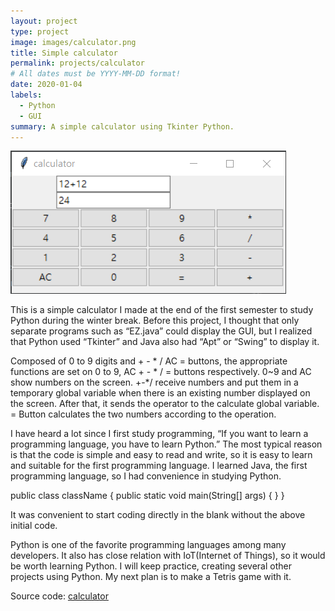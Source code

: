 ```yaml
---
layout: project
type: project
image: images/calculator.png
title: Simple calculator
permalink: projects/calculator
# All dates must be YYYY-MM-DD format!
date: 2020-01-04
labels:
  - Python
  - GUI
summary: A simple calculator using Tkinter Python.
---
```


<div class="ui small rounded images">
  <img class="ui image" src="../images/calculator_pic.png">
</div>

This is a simple calculator I made at the end of the first semester to study Python during the winter break. Before this project, I thought that only separate programs such as “EZ.java” could display the GUI, but I realized that Python used “Tkinter” and Java also had “Apt” or “Swing” to display it.

Composed of 0 to 9 digits and + - * / AC = buttons, the appropriate functions are set on 0 to 9, AC  + - * /  = buttons respectively. 0~9 and AC show numbers on the screen. +-*/ receive numbers and put them in a temporary global variable when there is an existing number displayed on the screen. After that, it sends the operator to the calculate global variable. = Button calculates the two numbers according to the operation.

I have heard a lot since I first study programming, “If you want to learn a programming language, you have to learn Python.” The most typical reason is that the code is simple and easy to read and write, so it is easy to learn and suitable for the first programming language. I learned Java, the first programming language, so I had convenience in studying Python.

public class className {
 public static void main(String[] args) {
 } 
}

It was convenient to start coding directly in the blank without the above initial code. 

Python is one of the favorite programming languages among many developers. It also has close relation with IoT(Internet of Things), so it would be worth learning Python. I will keep practice, creating several other projects using Python. My next plan is to make a Tetris game with it.


Source code: <a href="https://github.com/yongu2000/calculator"><i class="large github icon"></i>calculator</a>

